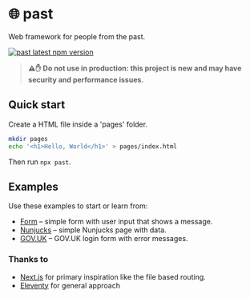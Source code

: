 # 🌐 past

Web framework for people from the past.

[![past latest npm version](https://img.shields.io/npm/v/past.svg)](https://www.npmjs.com/package/past)

> **⚠️✋ Do not use in production: this project is new and may have security and performance issues.**

## Quick start

Create a HTML file inside a 'pages' folder.

```bash
mkdir pages
echo '<h1>Hello, World</h1>' > pages/index.html
```

Then run `npx past`.

## Examples

Use these examples to start or learn from:

- [Form](./examples/form/) &ndash; simple form with user input that shows a message.
- [Nunjucks](./examples/nunjucks/) &ndash; simple Nunjucks page with data.
- [GOV.UK](./examples/govuk/) &ndash; GOV.UK login form with error messages.

### Thanks to

- [Next.js](https://nextjs.org/) for primary inspiration like the file based routing.
- [Eleventy](https://www.11ty.dev/) for general approach
